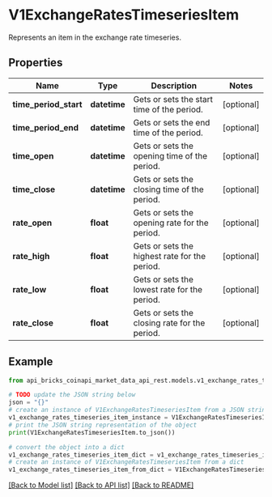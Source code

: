 # V1ExchangeRatesTimeseriesItem

Represents an item in the exchange rate timeseries.

## Properties

Name | Type | Description | Notes
------------ | ------------- | ------------- | -------------
**time_period_start** | **datetime** | Gets or sets the start time of the period. | [optional] 
**time_period_end** | **datetime** | Gets or sets the end time of the period. | [optional] 
**time_open** | **datetime** | Gets or sets the opening time of the period. | [optional] 
**time_close** | **datetime** | Gets or sets the closing time of the period. | [optional] 
**rate_open** | **float** | Gets or sets the opening rate for the period. | [optional] 
**rate_high** | **float** | Gets or sets the highest rate for the period. | [optional] 
**rate_low** | **float** | Gets or sets the lowest rate for the period. | [optional] 
**rate_close** | **float** | Gets or sets the closing rate for the period. | [optional] 

## Example

```python
from api_bricks_coinapi_market_data_api_rest.models.v1_exchange_rates_timeseries_item import V1ExchangeRatesTimeseriesItem

# TODO update the JSON string below
json = "{}"
# create an instance of V1ExchangeRatesTimeseriesItem from a JSON string
v1_exchange_rates_timeseries_item_instance = V1ExchangeRatesTimeseriesItem.from_json(json)
# print the JSON string representation of the object
print(V1ExchangeRatesTimeseriesItem.to_json())

# convert the object into a dict
v1_exchange_rates_timeseries_item_dict = v1_exchange_rates_timeseries_item_instance.to_dict()
# create an instance of V1ExchangeRatesTimeseriesItem from a dict
v1_exchange_rates_timeseries_item_from_dict = V1ExchangeRatesTimeseriesItem.from_dict(v1_exchange_rates_timeseries_item_dict)
```
[[Back to Model list]](../README.md#documentation-for-models) [[Back to API list]](../README.md#documentation-for-api-endpoints) [[Back to README]](../README.md)


